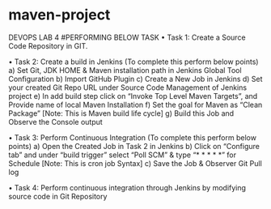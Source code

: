 # maven-project
DEVOPS LAB 4
#PERFORMING BELOW TASK
•	Task 1: Create a Source Code Repository in GIT.

•	Task 2: Create a build in Jenkins (To complete this perform below points)
a)	Set Git, JDK HOME & Maven installation path in Jenkins Global Tool Configuration
b)	Import GitHub Plugin
c)	Create a New Job in Jenkins
d)	Set your created Git Repo URL under Source Code Management of Jenkins project
e)	In add build step click on “Invoke Top Level Maven Targets”, and Provide name of local Maven Installation
f)	Set the goal for Maven as “Clean Package” [Note: This is Maven build life cycle]
g)	Build this Job and Observe the Console output

•	Task 3: Perform Continuous Integration (To complete this perform below points)
a)	Open the Created Job in Task 2 in Jenkins
b)	Click on “Configure tab” and under “build trigger” select “Poll SCM” & type “* * * * *” for Schedule [Note: This is cron job Syntax]
c)	Save the Job & Observer Git Pull log

•	Task 4: Perform continuous integration through Jenkins by modifying source code in Git Repository
